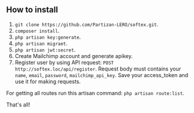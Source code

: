 

## How to install

1. `git clone https://github.com/Partizan-LERO/softex.git`.
2. `composer install`.
3. `php artisan key:generate`.
4. `php artisan migraet`.
5. `php artisan jwt:secret`.
6. Create Mailchimp account and generate apikey.
7. Register user by using API request: `POST http://softex.loc/api/register`. Request body must contains 
your `name`, `email`, `password`, `mailchimp_api_key`. Save your access_token and use it for making requests.

For getting all routes run this artisan command: `php artisan route:list`.

That's all! 